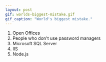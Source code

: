 ```yaml
---
layout: post
gif: worlds-biggest-mistake.gif
gif_caption: "World's biggest mistake."
---
```


1. Open Offices
2. People who don't use password managers
3. Microsoft SQL Server
4. IIS
5. Node.js

